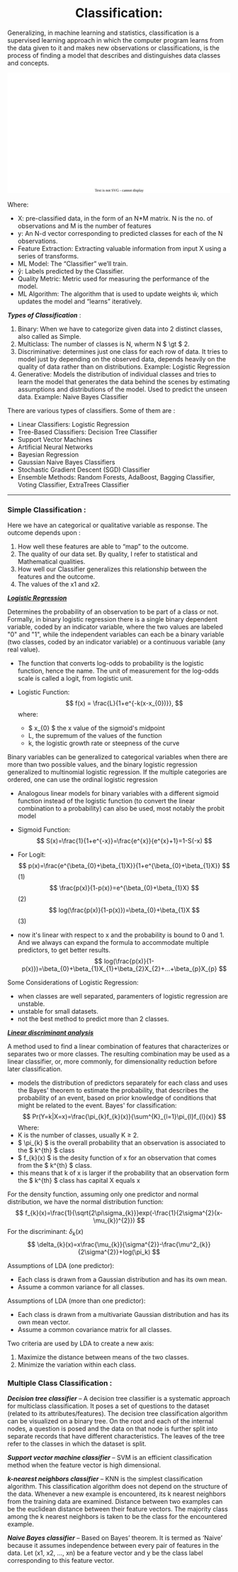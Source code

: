 # <center> Classification:
Generalizing, in machine learning and statistics, classification is a supervised learning approach in which the computer program learns from the data given to it and makes new observations or classifications, is the process of finding a model that describes and distinguishes data classes and concepts.  

<center> <img src="../data/classification.drawio.svg"/> </center>

Where:
- X: pre-classified data, in the form of an N*M matrix. N is the no. of observations and M is the number of features
- y: An N-d vector corresponding to predicted classes for each of the N observations.
- Feature Extraction: Extracting valuable information from input X using a series of transforms.
- ML Model: The “Classifier” we’ll train.
- ŷ: Labels predicted by the Classifier.
- Quality Metric: Metric used for measuring the performance of the model.
- ML Algorithm: The algorithm that is used to update weights ŵ, which updates the model and “learns” iteratively. 

_**Types of Classification**_ :

1. Binary: When we have to categorize given data into 2 distinct classes, also called as Simple.
2. Multiclass: The number of classes is N, wherm N $ \gt $ 2.
3. Discriminative: determines just one class for each row of data. It tries to model just by depending on the observed data, depends heavily on the quality of data rather than on distributions. Example: Logistic Regression 
1. Generative: Models the distribution of individual classes and tries to learn the model that generates the data behind the scenes by estimating assumptions and distributions of the model. Used to predict the unseen data. Example: Naive Bayes Classifier 

There are various types of classifiers. Some of them are : 

- Linear Classifiers: Logistic Regression
- Tree-Based Classifiers: Decision Tree Classifier
- Support Vector Machines
- Artificial Neural Networks
- Bayesian Regression
- Gaussian Naive Bayes Classifiers
- Stochastic Gradient Descent (SGD) Classifier
- Ensemble Methods: Random Forests, AdaBoost, Bagging Classifier, Voting Classifier,  ExtraTrees Classifier
----

### **Simple Classification** :    
Here we have an categorical or qualitative variable as response. The outcome depends upon : 
1. How well these features are able to “map” to the outcome.
2. The quality of our data set. By quality, I refer to statistical and Mathematical qualities.
3. How well our Classifier generalizes this relationship between the features and the outcome.
4. The values of the x1 and x2.

_**[Logistic Regression](https://en.wikipedia.org/wiki/Logistic_regression)**_ 

Determines the probability of an observation to be part of a class or not. Formally, in binary logistic regression there is a single binary dependent variable, coded by an indicator variable, where the two values are labeled "0" and "1", while the independent variables can each be a binary variable (two classes, coded by an indicator variable) or a continuous variable (any real value).

- The function that converts log-odds to probability is the logistic function, hence the name. The unit of measurement for the log-odds scale is called a logit, from logistic unit. 

- Logistic Function:
    $$
    f(x) = \frac{L}{1+e^{-k(x-x_{0})}}, 
    $$
  where:
  - $ x_{0} $ the x value of the sigmoid's midpoint
  - L, the supremum of the values of the function
  - k, the logistic growth rate or steepness of the curve   
     
Binary variables can be generalized to categorical variables when there are more than two possible values, and the binary logistic regression generalized to multinomial logistic regression. If the multiple categories are ordered, one can use the ordinal logistic regression

- Analogous linear models for binary variables with a different sigmoid function instead of the logistic function (to convert the linear combination to a probability) can also be used, most notably the probit model

- Sigmoid Function:
$$
    S(x)=\frac{1}{1+e^{-x}}=\frac{e^{x}}{e^{x}+1}=1-S(-x)
$$
- For Logit: 
$$
    p(x)=\frac{e^{\beta_{0}+\beta_{1}X}}{1+e^{\beta_{0}+\beta_{1}X}}
$$(1)
$$
    \frac{p(x)}{1-p(x)}=e^{\beta_{0}+\beta_{1}X}
$$(2)
$$
    log(\frac{p(x)}{1-p(x)})=\beta_{0}+\beta_{1}X
$$(3)
- now it's linear with respect to x and the probability is bound to 0 and 1. And we always can expand the formula to accommodate multiple predictors, to get better results.
$$
    log(\frac{p(x)}{1-p(x)})=\beta_{0}+\beta_{1}X_{1}+\beta_{2}X_{2}+...+\beta_{p}X_{p}
$$

Some Considerations of Logistic Regression:
- when classes are well separated, paramenters of logistic regression are unstable.
- unstable for small datasets.
- not the best method to predict more than 2 classes.

_**[Linear discriminant analysis](https://en.wikipedia.org/wiki/Linear_discriminant_analysis)**_

A method used to find a linear combination of features that characterizes or separates two or more classes. The resulting combination may be used as a linear classifier, or, more commonly, for dimensionality reduction before later classification.

- models the distribution of predictors separately for each class and uses the Bayes' theorem to estimate the probability, that describes the probability of an event, based on prior knowledge of conditions that might be related to the event. Bayes' for classification:
$$
    Pr(Y=k|X=x)=\frac{\pi_{k}f_{k}(x)}{\sum^{K}_{l=1}\pi_{l}f_{l}(x)}
$$
Where:
- K is the number of classes, usually K ≥ 2.
- $ \pi_{k} $ is the overall probability that an observation is associated to the $ k^{th} $ class
- $ f_{k}(x) $ is the desity function of x for an observation that comes from the $ k^{th} $ class.
- this means that k of x is larger if the probability that an observation form the $ k^{th} $ class has capital X equals x

For the density function, assuming only one predictor and normal distribution, we have the normal distribution function:
$$
    f_{k}(x)=\frac{1}{\sqrt{2\pi\sigma_{k}}}exp(-\frac{1}{2\sigma^{2}(x-\mu_{k})^{2}})
$$
For the discriminant: $\delta_{k}(x)$
$$
\delta_{k}(x)=x\frac{\mu_{k}}{\sigma^{2}}-\frac{\mu^2_{k}}{2\sigma^{2}}+log(\pi_k)
$$

Assumptions of LDA (one predictor):
- Each class is drawn from a Gaussian distribution and has its own mean.
- Assume a common variance for all classes.

Assumptions of LDA (more than one predictor):
- Each class is drawn from a multivariate Gaussian distribution and has its own mean vector.
- Assume a common covariance matrix for all classes.

Two criteria are used by LDA to create a new axis: 
1. Maximize the distance between means of the two classes.
2. Minimize the variation within each class.

### **Multiple Class Classification** :

_**Decision tree classifier**_ – A decision tree classifier is a systematic approach for multiclass classification. It poses a set of questions to the dataset (related to its attributes/features). The decision tree classification algorithm can be visualized on a binary tree. On the root and each of the internal nodes, a question is posed and the data on that node is further split into separate records that have different characteristics. The leaves of the tree refer to the classes in which the dataset is split.

_**Support vector machine classifier**_ – SVM is an efficient classification method when the feature vector is high dimensional. 

_**k-nearest neighbors classifier**_ – KNN is the simplest classification algorithm. This classification algorithm does not depend on the structure of the data. Whenever a new example is encountered, its k nearest neighbors from the training data are examined. Distance between two examples can be the euclidean distance between their feature vectors. The majority class among the k nearest neighbors is taken to be the class for the encountered example. 

_**Naive Bayes classifier**_ – Based on Bayes’ theorem. It is termed as ‘Naive’ because it assumes independence between every pair of features in the data. Let (x1, x2, …, xn) be a feature vector and y be the class label corresponding to this feature vector.